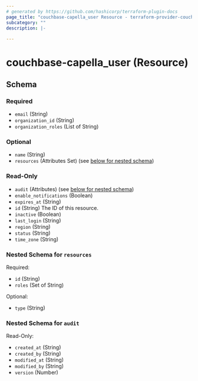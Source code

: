```yaml
---
# generated by https://github.com/hashicorp/terraform-plugin-docs
page_title: "couchbase-capella_user Resource - terraform-provider-couchbase-capella"
subcategory: ""
description: |-
  
---
```


# couchbase-capella_user (Resource)





<!-- schema generated by tfplugindocs -->
## Schema

### Required

- `email` (String)
- `organization_id` (String)
- `organization_roles` (List of String)

### Optional

- `name` (String)
- `resources` (Attributes Set) (see [below for nested schema](#nestedatt--resources))

### Read-Only

- `audit` (Attributes) (see [below for nested schema](#nestedatt--audit))
- `enable_notifications` (Boolean)
- `expires_at` (String)
- `id` (String) The ID of this resource.
- `inactive` (Boolean)
- `last_login` (String)
- `region` (String)
- `status` (String)
- `time_zone` (String)

<a id="nestedatt--resources"></a>
### Nested Schema for `resources`

Required:

- `id` (String)
- `roles` (Set of String)

Optional:

- `type` (String)


<a id="nestedatt--audit"></a>
### Nested Schema for `audit`

Read-Only:

- `created_at` (String)
- `created_by` (String)
- `modified_at` (String)
- `modified_by` (String)
- `version` (Number)
